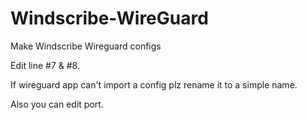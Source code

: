 # Windscribe-WireGuard
Make Windscribe Wireguard configs

Edit line #7 & #8.

If wireguard app can't import a config plz rename it to a simple name.

Also you can edit port.
